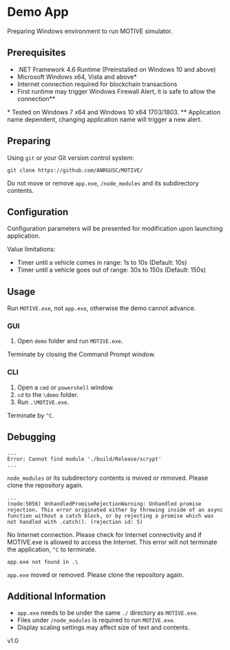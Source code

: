 # Demo App

Preparing Windows environment to run MOTIVE simulator.

## Prerequisites

- .NET Framework 4.6 Runtime (Preinstalled on Windows 10 and above)
- Microsoft Windows x64, Vista and above*
- Internet connection required for blockchain transactions
- First runtime may trigger Windows Firewall Alert, it is safe to allow the connection**

\* Tested on Windows 7 x64 and Windows 10 x64 1703/1803.
\*\* Application name dependent, changing application name will trigger a new alert.

## Preparing

Using `git` or your Git version control system:

`git clone https://github.com/ANRGUSC/MOTIVE/`

Do not move or remove `app.exe`, `/node_modules` and its subdirectory contents.

## Configuration

Configuration parameters will be presented for modification upon launching application.

Value limitations:
- Timer until a vehicle comes in range: 1s to 10s (Default: 10s)
- Timer until a vehicle goes out of range: 30s to 150s (Default: 150s)

## Usage

Run `MOTIVE.exe`, not `app.exe`, otherwise the demo cannot advance.

### GUI

1. Open `demo` folder and run `MOTIVE.exe`.

Terminate by closing the Command Prompt window.

### CLI

1. Open a `cmd` or `powershell` window. 
2. `cd` to the `\demo` folder.
3. Run `.\MOTIVE.exe`.

Terminate by `^C`.

## Debugging

```
...
Error: Cannot find module './build/Release/scrypt'
...
```

`node_modules` or its subdirectory contents is moved or removed. Please clone the repository again.

```
...
(node:5056) UnhandledPromiseRejectionWarning: Unhandled promise rejection. This error originated either by throwing inside of an async function without a catch block, or by rejecting a promise which was not handled with .catch(). (rejection id: 5)
```

No Internet connection. Please check for Internet connectivity and if MOTIVE.exe is allowed to access the Internet. This error will not terminate the application, `^C` to terminate.

```
app.exe not found in .\
```

`app.exe` moved or removed. Please clone the repository again.

## 	Additional Information

- `app.exe` needs to be under the same `./` directory as `MOTIVE.exe`.
- Files under `/node_modules` is required to run `MOTIVE.exe`. 
- Display scaling settings may affect size of text and contents.

v1.0